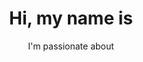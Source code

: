 ---
title: "Test"
draft: false

enable: true
avatar: "avatar.jpg"
title: "Hi, my name is "
emphasis: "Kat"
subtitle: "I'm passionate about "

---